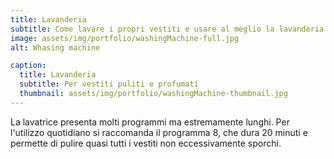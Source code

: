 ```yaml
---
title: Lavanderia
subtitle: Come lavare i propri vestiti e usare al meglio la lavanderia
image: assets/img/portfolio/washingMachine-full.jpg
alt: Whasing machine

caption:
  title: Lavanderia
  subtitle: Per vestiti puliti e profumati
  thumbnail: assets/img/portfolio/washingMachine-thumbnail.jpg
---
```


La lavatrice presenta molti programmi ma estremamente lunghi. Per l'utilizzo quotidiano si raccomanda il programma 8, che dura 20 minuti e permette di pulire quasi tutti i vestiti non eccessivamente sporchi.
